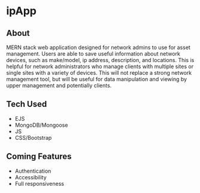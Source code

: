 # ipApp

## About

MERN stack web application designed for network admins to use for asset management. Users are able to save useful information about network devices, such as make/model, ip address, description, and locations. This is helpful for network administrators who manage clients with multiple sites or single sites with a variety of devices. This will not replace a strong network management tool, but will be useful for data manipulation and viewing by upper management and potentially clients.

## Tech Used

- EJS
- MongoDB/Mongoose
- JS
- CSS/Bootstrap

## Coming Features

- Authentication
- Accessibility
- Full responsiveness

